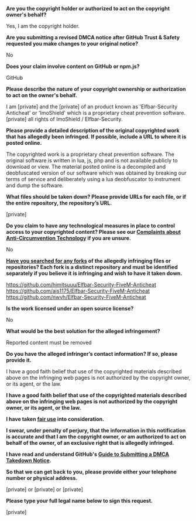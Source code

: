 **Are you the copyright holder or authorized to act on the copyright owner's behalf?**

Yes, I am the copyright holder.

**Are you submitting a revised DMCA notice after GitHub Trust & Safety requested you make changes to your original notice?**

No

**Does your claim involve content on GitHub or npm.js?**

GitHub

**Please describe the nature of your copyright ownership or authorization to act on the owner's behalf.**

I am [private] and the [private] of an product known as 'Elfbar-Security Anticheat' or 'ImoShield' which is a proprietary cheat prevention software. [private] all rights of ImoShield / Elfbar-Security.

**Please provide a detailed description of the original copyrighted work that has allegedly been infringed. If possible, include a URL to where it is posted online.**

The copyrighted work is a proprietary cheat prevention software. The original software is written in lua, js, php and is not available publicly to download or view. The material posted online is a decompiled and deobfuscated version of our software which was obtained by breaking our terms of service and deliberately using a lua deobfuscator to instrument and dump the software.

**What files should be taken down? Please provide URLs for each file, or if the entire repository, the repository’s URL.**

[private]

**Do you claim to have any technological measures in place to control access to your copyrighted content? Please see our <a href="https://docs.github.com/articles/guide-to-submitting-a-dmca-takedown-notice#complaints-about-anti-circumvention-technology">Complaints about Anti-Circumvention Technology</a> if you are unsure.**

No

**<a href="https://docs.github.com/articles/dmca-takedown-policy#b-what-about-forks-or-whats-a-fork">Have you searched for any forks</a> of the allegedly infringing files or repositories? Each fork is a distinct repository and must be identified separately if you believe it is infringing and wish to have it taken down.**

https://github.com/himitsuuu/Elfbar-Security-FiveM-Anticheat  
https://github.com/ais1175/Elfbar-Security-FiveM-Anticheat  
https://github.com/nwvh/Elfbar-Security-FiveM-Anticheat

**Is the work licensed under an open source license?**

No

**What would be the best solution for the alleged infringement?**

Reported content must be removed

**Do you have the alleged infringer’s contact information? If so, please provide it.**

I have a good faith belief that use of the copyrighted materials described above on the infringing web pages is not authorized by the copyright owner, or its agent, or the law.

**I have a good faith belief that use of the copyrighted materials described above on the infringing web pages is not authorized by the copyright owner, or its agent, or the law.**

**I have taken <a href="https://www.lumendatabase.org/topics/22">fair use</a> into consideration.**

**I swear, under penalty of perjury, that the information in this notification is accurate and that I am the copyright owner, or am authorized to act on behalf of the owner, of an exclusive right that is allegedly infringed.**

**I have read and understand GitHub's <a href="https://docs.github.com/articles/guide-to-submitting-a-dmca-takedown-notice/">Guide to Submitting a DMCA Takedown Notice</a>.**

**So that we can get back to you, please provide either your telephone number or physical address.**

[private] or [private] or [private]

**Please type your full legal name below to sign this request.**

[private]
